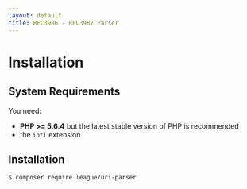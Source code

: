```yaml
---
layout: default
title: RFC3986 - RFC3987 Parser
---
```


Installation
=======

System Requirements
-------

You need:

- **PHP >= 5.6.4** but the latest stable version of PHP is recommended
- the `intl` extension

Installation
--------

~~~bash
$ composer require league/uri-parser
~~~